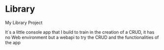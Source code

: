 # Library
My Library Project

It´s a little console app that I build to train in the creation of a CRUD, it has no Web environment but a webapi to try the CRUD and the functionalities of the app  
